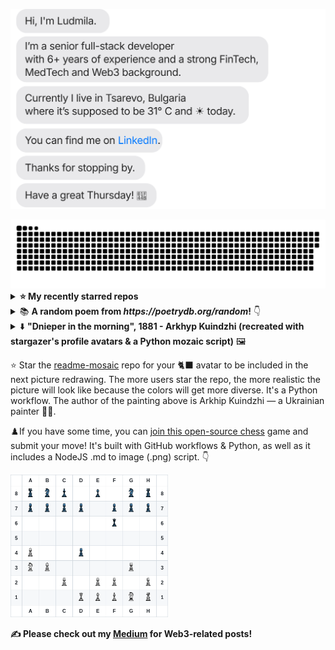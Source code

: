 [![](https://raw.githubusercontent.com/milaabl/milaabl/main/chat.svg)](https://www.linkedin.com/in/ludmila-a-dev/)

<!-- https://github.com/milaabl/milaabl/assets/86361434/c35b0e6f-acf0-435e-920d-b90faa4788ad -->

<img alt="Snake eating my contributions for breakfast🧉" src="https://raw.githubusercontent.com/milaabl/milaabl-readme/preview/github-contribution-grid-snake.svg" />

<details>
<summary>
  <strong>⭐ My recently starred repos </strong>
</summary>
  
<!-- Starred repos start -->
| Name | Url | Stars | Description |
| --- | --- |  --- |  --- |
| orca-so/typescript-sdk|https://github.com/orca-so/typescript-sdk|144|The Orca SDK contains a set of simple to use APIs to allow developers to integrate with the Orca platform.|
| onchainification/smartgarden|https://github.com/onchainification/smartgarden|4|🪴 Interoperable Safe modules installable and configurable through the existing Safe UI.|
| bitcoinbook/bitcoinbook|https://github.com/bitcoinbook/bitcoinbook|21632|Mastering Bitcoin 2nd Edition - Programming the Open Blockchain|
| manifoldfinance/defi-threat|https://github.com/manifoldfinance/defi-threat|438|a globally-accessible knowledge base of adversary tactics and techniques based on real-world observations on decentralized finance |
| mstable/mStable-contracts|https://github.com/mstable/mStable-contracts|309|📃 Smart Contracts that make up the core of the mStable protocol|
| yewstack/yew|https://github.com/yewstack/yew|28294|Rust / Wasm framework for building client web apps|
| MartinKavik/voting-solana-moonzoon|https://github.com/MartinKavik/voting-solana-moonzoon|29|The Voting example based on MoonZoon and Solana.|
| CitizenLabDotCo/citizenlab|https://github.com/CitizenLabDotCo/citizenlab|192|CitizenLab is a digital democracy platform that facilitates community participation and co-creation. Participants can post ideas, contribute to discussions, or choose to vote and prioritize community projects. |
| 0xtekgrinder/warlord-autocompounder|https://github.com/0xtekgrinder/warlord-autocompounder|2|Auto compounder based on ERC4626 on top of Warlord from Paladin Vote|
| zhazhalaila/MagpieBFT|https://github.com/zhazhalaila/MagpieBFT|1|Aynchronous Byzantine Tolerant Protocol|
| Robin-and-friends/tCDP-frontend|https://github.com/Robin-and-friends/tCDP-frontend|7||
| Robin-and-friends/tCDP|https://github.com/Robin-and-friends/tCDP|15|collateralized debt position, but fungible|
| PartyDAO/party-protocol|https://github.com/PartyDAO/party-protocol|135|Party Protocol is an open protocol for on-chain group coordination.|
| AladdinDAO/aladdin-v3-contracts|https://github.com/AladdinDAO/aladdin-v3-contracts|23||
| hakkafinance/urban-giggle|https://github.com/hakkafinance/urban-giggle|1|Hakka Finance audit 2021-1|
| hakkafinance/iGain|https://github.com/hakkafinance/iGain|3|The antiparticle of impermanent loss|
| hakkafinance/HakkaFinance|https://github.com/hakkafinance/HakkaFinance|1||
| pcaversaccio/erc20-permit-upgradeable|https://github.com/pcaversaccio/erc20-permit-upgradeable|10|Permit-enabled, upgradeable ERC20 smart contract template.|
| Genza999/VotingOnSolana_smartcontract|https://github.com/Genza999/VotingOnSolana_smartcontract|3|Repo to showcase my version of voting for proposals on the solana blockchain|
| CloudNativeEntrepreneur/web3auth-service|https://github.com/CloudNativeEntrepreneur/web3auth-service|7|Issues JWT tokens in response to completing challenges using metamask for performing actions against APIs|
| ikluft/prefvote|https://github.com/ikluft/prefvote|4|PrefVote is to promote ranked-choice preference voting algorithms. It is descended from the Vote::STV software written by Ian Kluft in Perl originally in 1998 and used by multiple clubs and non-profit organizations over the years for polls and elections.|
| shota-imoto/tohyo|https://github.com/shota-imoto/tohyo|1|voting cli tool|
| AngleProtocol/angle-transmuter|https://github.com/AngleProtocol/angle-transmuter|18|⚗️ Smart contracts for Transmuter, an autonomous and modular price stability module for decentralized stablecoin protocols|
| Picodes/4naly3er|https://github.com/Picodes/4naly3er|292|Static smart contract code 4naly3er|
| AngleProtocol/boilerplate|https://github.com/AngleProtocol/boilerplate|15|👩‍💻 Angle Boilerplate for starting new web3 projects|
| AngleProtocol/Uniswap-Incentives-Computer|https://github.com/AngleProtocol/Uniswap-Incentives-Computer|7|🦄 Uniswap Incentives Computer|
| AngleProtocol/angle-router|https://github.com/AngleProtocol/angle-router|3|🛣 Routing contracts of the Angle Protocol|
| AngleProtocol/angle-core|https://github.com/AngleProtocol/angle-core|79|🇪🇺 Smart contracts for the Core Module and the governance of the Angle Protocol|
| exactly/protocol|https://github.com/exactly/protocol|48|exactly is a decentralized, non-custodial and autonomous marketplace for depositing and borrowing crypto assets at a variable or fixed interest rate.|
| OlympusDAO/olympus-v3|https://github.com/OlympusDAO/olympus-v3|28|Olympus V3 smart contracts|

<!-- Starred repos end -->

</details>

<details>
  <summary>📚 <strong>A random poem from <em>https://poetrydb.org/random</em>!</strong> 👇 </summary>

<!-- Start poem -->
# 💮 Prince Athanase.  a Fragment by *Percy Bysshe Shelley*

<p>
    PART 1.<br/><br/>There was a youth, who, as with toil and travel,<br/>Had grown quite weak and gray before his time;<br/>Nor any could the restless griefs unravel<br/><br/>Which burned within him, withering up his prime<br/>And goading him, like fiends, from land to land.<br/>Not his the load of any secret crime,<br/><br/>For nought of ill his heart could understand,<br/>But pity and wild sorrow for the same;--<br/>Not his the thirst for glory or command,<br/><br/>Baffled with blast of hope-consuming shame;<br/>Nor evil joys which fire the vulgar breast,<br/>And quench in speedy smoke its feeble flame,<br/><br/>Had left within his soul their dark unrest:<br/>Nor what religion fables of the grave<br/>Feared he,--Philosophy's accepted guest.<br/><br/>For none than he a purer heart could have,<br/>Or that loved good more for itself alone;<br/>Of nought in heaven or earth was he the slave.<br/><br/>What sorrow, strange, and shadowy, and unknown,<br/>Sent him, a hopeless wanderer, through mankind?--<br/>If with a human sadness he did groan,<br/><br/>He had a gentle yet aspiring mind;<br/>Just, innocent, with varied learning fed;<br/>And such a glorious consolation find<br/><br/>In others' joy, when all their own is dead:<br/>He loved, and laboured for his kind in grief,<br/>And yet, unlike all others, it is said<br/><br/>That from such toil he never found relief.<br/>Although a child of fortune and of power,<br/>Of an ancestral name the orphan chief,<br/><br/>His soul had wedded Wisdom, and her dower<br/>Is love and justice, clothed in which he sate<br/>Apart from men, as in a lonely tower,<br/><br/>Pitying the tumult of their dark estate.--<br/>Yet even in youth did he not e'er abuse<br/>The strength of wealth or thought, to consecrate<br/><br/>Those false opinions which the harsh rich use<br/>To blind the world they famish for their pride;<br/>Nor did he hold from any man his dues,<br/><br/>But, like a steward in honest dealings tried,<br/>With those who toiled and wept, the poor and wise,<br/>His riches and his cares he did divide.<br/><br/>Fearless he was, and scorning all disguise,<br/>What he dared do or think, though men might start,<br/>He spoke with mild yet unaverted eyes;<br/><br/>Liberal he was of soul, and frank of heart,<br/>And to his many friends--all loved him well--<br/>Whate'er he knew or felt he would impart,<br/><br/>If words he found those inmost thoughts to tell;<br/>If not, he smiled or wept; and his weak foes<br/>He neither spurned nor hated--though with fell<br/><br/>And mortal hate their thousand voices rose,<br/>They passed like aimless arrows from his ear--<br/>Nor did his heart or mind its portal close<br/><br/>To those, or them, or any, whom life's sphere<br/>May comprehend within its wide array.<br/>What sadness made that vernal spirit sere?--<br/><br/>He knew not. Though his life, day after day,<br/>Was failing like an unreplenished stream,<br/>Though in his eyes a cloud and burthen lay,<br/><br/>Through which his soul, like Vesper's serene beam<br/>Piercing the chasms of ever rising clouds,<br/>Shone, softly burning; though his lips did seem<br/><br/>Like reeds which quiver in impetuous floods;<br/>And through his sleep, and o'er each waking hour,<br/>Thoughts after thoughts, unresting multitudes,<br/><br/>Were driven within him by some secret power,<br/>Which bade them blaze, and live, and roll afar,<br/>Like lights and sounds, from haunted tower to tower<br/><br/>O'er castled mountains borne, when tempest's war<br/>Is levied by the night-contending winds,<br/>And the pale dalesmen watch with eager ear;--<br/><br/>Though such were in his spirit, as the fiends<br/>Which wake and feed an everliving woe,--<br/>What was this grief, which ne'er in other minds<br/><br/>A mirror found,--he knew not--none could know;<br/>But on whoe'er might question him he turned<br/>The light of his frank eyes, as if to show<br/><br/>He knew not of the grief within that burned,<br/>But asked forbearance with a mournful look;<br/>Or spoke in words from which none ever learned<br/><br/>The cause of his disquietude; or shook<br/>With spasms of silent passion; or turned pale:<br/>So that his friends soon rarely undertook<br/><br/>To stir his secret pain without avail;--<br/>For all who knew and loved him then perceived<br/>That there was drawn an adamantine veil<br/><br/>Between his heart and mind,--both unrelieved<br/>Wrought in his brain and bosom separate strife.<br/>Some said that he was mad, others believed<br/><br/>That memories of an antenatal life<br/>Made this, where now he dwelt, a penal hell;<br/>And others said that such mysterious grief<br/><br/>From God's displeasure, like a darkness, fell<br/>On souls like his, which owned no higher law<br/>Than love; love calm, steadfast, invincible<br/><br/>By mortal fear or supernatural awe;<br/>And others,--''Tis the shadow of a dream<br/>Which the veiled eye of Memory never saw,<br/><br/>'But through the soul's abyss, like some dark stream<br/>Through shattered mines and caverns underground,<br/>Rolls, shaking its foundations; and no beam<br/><br/>'Of joy may rise, but it is quenched and drowned<br/>In the dim whirlpools of this dream obscure;<br/>Soon its exhausted waters will have found<br/><br/>'A lair of rest beneath thy spirit pure,<br/>O Athanase!--in one so good and great,<br/>Evil or tumult cannot long endure.<br/><br/>So spake they: idly of another's state<br/>Babbling vain words and fond philosophy;<br/>This was their consolation; such debate<br/><br/>Men held with one another; nor did he,<br/>Like one who labours with a human woe,<br/>Decline this talk: as if its theme might be<br/><br/>Another, not himself, he to and fro<br/>Questioned and canvassed it with subtlest wit;<br/>And none but those who loved him best could know<br/><br/>That which he knew not, how it galled and bit<br/>His weary mind, this converse vain and cold;<br/>For like an eyeless nightmare grief did sit<br/><br/>Upon his being; a snake which fold by fold<br/>Pressed out the life of life, a clinging fiend<br/>Which clenched him if he stirred with deadlier hold;--<br/>And so his grief remained--let it remain--untold. [1]<br/><br/>PART 2.<br/><br/>FRAGMENT 1.<br/><br/>Prince Athanase had one beloved friend,<br/>An old, old man, with hair of silver white,<br/>And lips where heavenly smiles would hang and blend<br/><br/>With his wise words; and eyes whose arrowy light<br/>Shone like the reflex of a thousand minds.<br/>He was the last whom superstition's blight<br/><br/>Had spared in Greece--the blight that cramps and blinds,--<br/>And in his olive bower at Oenoe<br/>Had sate from earliest youth. Like one who finds<br/><br/>A fertile island in the barren sea,<br/>One mariner who has survived his mates<br/>Many a drear month in a great ship--so he<br/><br/>With soul-sustaining songs, and sweet debates<br/>Of ancient lore, there fed his lonely being:--<br/>'The mind becomes that which it contemplates,'--<br/><br/>And thus Zonoras, by for ever seeing<br/>Their bright creations, grew like wisest men;<br/>And when he heard the crash of nations fleeing<br/><br/>A bloodier power than ruled thy ruins then,<br/>O sacred Hellas! many weary years<br/>He wandered, till the path of Laian's glen<br/><br/>Was grass-grown--and the unremembered tears<br/>Were dry in Laian for their honoured chief,<br/>Who fell in Byzant, pierced by Moslem spears:--<br/><br/>And as the lady looked with faithful grief<br/>From her high lattice o'er the rugged path,<br/>Where she once saw that horseman toil, with brief<br/><br/>And blighting hope, who with the news of death<br/>Struck body and soul as with a mortal blight,<br/>She saw between the chestnuts, far beneath,<br/><br/>An old man toiling up, a weary wight;<br/>And soon within her hospitable hall<br/>She saw his white hairs glittering in the light<br/><br/>Of the wood fire, and round his shoulders fall;<br/>And his wan visage and his withered mien,<br/>Yet calm and gentle and majestical.<br/><br/>And Athanase, her child, who must have been<br/>Then three years old, sate opposite and gazed<br/>In patient silence.<br/><br/>FRAGMENT 2.<br/><br/>Such was Zonoras; and as daylight finds<br/>One amaranth glittering on the path of frost,<br/>When autumn nights have nipped all weaker kinds,<br/><br/>Thus through his age, dark, cold, and tempest-tossed,<br/>Shone truth upon Zonoras; and he filled<br/>From fountains pure, nigh overgrown and lost,<br/><br/>The spirit of Prince Athanase, a child,<br/>With soul-sustaining songs of ancient lore<br/>And philosophic wisdom, clear and mild.<br/><br/>And sweet and subtle talk they evermore,<br/>The pupil and the master, shared; until,<br/>Sharing that undiminishable store,<br/><br/>The youth, as shadows on a grassy hill<br/>Outrun the winds that chase them, soon outran<br/>His teacher, and did teach with native skill<br/><br/>Strange truths and new to that experienced man;<br/>Still they were friends, as few have ever been<br/>Who mark the extremes of life's discordant span.<br/><br/>So in the caverns of the forest green,<br/>Or on the rocks of echoing ocean hoar,<br/>Zonoras and Prince Athanase were seen<br/><br/>By summer woodmen; and when winter's roar<br/>Sounded o'er earth and sea its blast of war,<br/>The Balearic fisher, driven from shore,<br/><br/>Hanging upon the peaked wave afar,<br/>Then saw their lamp from Laian's turret gleam,<br/>Piercing the stormy darkness, like a star<br/><br/>Which pours beyond the sea one steadfast beam,<br/>Whilst all the constellations of the sky<br/>Seemed reeling through the storm...They did but seem--<br/><br/>For, lo! the wintry clouds are all gone by,<br/>And bright Arcturus through yon pines is glowing,<br/>And far o'er southern waves, immovably<br/><br/>Belted Orion hangs--warm light is flowing<br/>From the young moon into the sunset's chasm.--<br/>'O, summer eve! with power divine, bestowing<br/><br/>'On thine own bird the sweet enthusiasm<br/>Which overflows in notes of liquid gladness,<br/>Filling the sky like light! How many a spasm<br/><br/>'Of fevered brains, oppressed with grief and madness,<br/>Were lulled by thee, delightful nightingale,--<br/>And these soft waves, murmuring a gentle sadness,--<br/><br/>'And the far sighings of yon piny dale<br/>Made vocal by some wind we feel not here.--<br/>I bear alone what nothing may avail<br/><br/>'To lighten--a strange load!'--No human ear<br/>Heard this lament; but o'er the visage wan<br/>Of Athanase, a ruffling atmosphere<br/><br/>Of dark emotion, a swift shadow, ran,<br/>Like wind upon some forest-bosomed lake,<br/>Glassy and dark.--And that divine old man<br/><br/>Beheld his mystic friend's whole being shake,<br/>Even where its inmost depths were gloomiest--<br/>And with a calm and measured voice he spake,<br/><br/>And, with a soft and equal pressure, pressed<br/>That cold lean hand:--'Dost thou remember yet<br/>When the curved moon then lingering in the west<br/><br/>'Paused, in yon waves her mighty horns to wet,<br/>How in those beams we walked, half resting on the sea?<br/>'Tis just one year--sure thou dost not forget--<br/><br/>'Then Plato's words of light in thee and me<br/>Lingered like moonlight in the moonless east,<br/>For we had just then read--thy memory<br/><br/>'Is faithful now--the story of the feast;<br/>And Agathon and Diotima seemed<br/>From death and dark forgetfulness released...'<br/><br/>FRAGMENT 3.<br/><br/>And when the old man saw that on the green<br/>Leaves of his opening ... a blight had lighted<br/>He said: 'My friend, one grief alone can wean<br/><br/>A gentle mind from all that once delighted:--<br/>Thou lovest, and thy secret heart is laden<br/>With feelings which should not be unrequited.'<br/><br/>And Athanase ... then smiled, as one o'erladen<br/>With iron chains might smile to talk (?) of bands<br/>Twined round her lover's neck by some blithe maiden,<br/>And said...<br/><br/>FRAGMENT 4.<br/><br/>'Twas at the season when the Earth upsprings<br/>From slumber, as a sphered angel's child,<br/>Shadowing its eyes with green and golden wings,<br/><br/>Stands up before its mother bright and mild,<br/>Of whose soft voice the air expectant seems--<br/>So stood before the sun, which shone and smiled<br/><br/>To see it rise thus joyous from its dreams,<br/>The fresh and radiant Earth. The hoary grove<br/>Waxed green--and flowers burst forth like starry beams;--<br/><br/>The grass in the warm sun did start and move,<br/>And sea-buds burst under the waves serene:--<br/>How many a one, though none be near to love,<br/><br/>Loves then the shade of his own soul, half seen<br/>In any mirror--or the spring's young minions,<br/>The winged leaves amid the copses green;--<br/><br/>How many a spirit then puts on the pinions<br/>Of fancy, and outstrips the lagging blast,<br/>And his own steps--and over wide dominions<br/><br/>Sweeps in his dream-drawn chariot, far and fast,<br/>More fleet than storms--the wide world shrinks below,<br/>When winter and despondency are past.<br/><br/>FRAGMENT 5.<br/><br/>'Twas at this season that Prince Athanase<br/>Passed the white Alps--those eagle-baffling mountains<br/>Slept in their shrouds of snow;--beside the ways<br/><br/>The waterfalls were voiceless--for their fountains<br/>Were changed to mines of sunless crystal now,<br/>Or by the curdling winds--like brazen wings<br/><br/>Which clanged along the mountain's marble brow--<br/>Warped into adamantine fretwork, hung<br/>And filled with frozen light the chasms below.<br/><br/>Vexed by the blast, the great pines groaned and swung<br/>Under their load of --<br/>...<br/>...<br/>Such as the eagle sees, when he dives down<br/>From the gray deserts of wide air,<br/> Athanase; and o'er his mien (?) was thrown<br/><br/>The shadow of that scene, field after field,<br/>Purple and dim and wide...<br/><br/>FRAGMENT 6.<br/><br/>Thou art the wine whose drunkenness is all<br/>We can desire, O Love! and happy souls,<br/>Ere from thy vine the leaves of autumn fall,<br/><br/>Catch thee, and feed from their o'erflowing bowls<br/>Thousands who thirst for thine ambrosial dew;--<br/>Thou art the radiance which where ocean rolls<br/><br/>Investeth it; and when the heavens are blue<br/>Thou fillest them; and when the earth is fair<br/>The shadow of thy moving wings imbue<br/><br/>Its deserts and its mountains, till they wear<br/>Beauty like some light robe;--thou ever soarest<br/>Among the towers of men, and as soft air<br/><br/>In spring, which moves the unawakened forest,<br/>Clothing with leaves its branches bare and bleak,<br/>Thou floatest among men; and aye implorest<br/><br/>That which from thee they should implore:--the weak<br/>Alone kneel to thee, offering up the hearts<br/>The strong have broken--yet where shall any seek<br/><br/>A garment whom thou clothest not? the darts<br/>Of the keen winter storm, barbed with frost,<br/>Which, from the everlasting snow that parts<br/><br/>The Alps from Heaven, pierce some traveller lost<br/>In the wide waved interminable snow<br/>Ungarmented,...<br/><br/>ANOTHER FRAGMENT (A)<br/><br/>Yes, often when the eyes are cold and dry,<br/>And the lips calm, the Spirit weeps within<br/>Tears bitterer than the blood of agony<br/><br/>Trembling in drops on the discoloured skin<br/>Of those who love their kind and therefore perish<br/>In ghastly torture--a sweet medicine<br/><br/>Of peace and sleep are tears, and quietly<br/>Them soothe from whose uplifted eyes they fall<br/>But...<br/><br/>ANOTHER FRAGMENT (B)<br/><br/>Her hair was brown, her sphered eyes were brown,<br/>And in their dark and liquid moisture swam,<br/>Like the dim orb of the eclipsed moon;<br/><br/>Yet when the spirit flashed beneath, there came<br/>The light from them, as when tears of delight<br/>Double the western planet's serene flame.
</p>

***
<!-- End poem -->
</details>

<details>
<summary>
  ⬇️ <strong>"Dnieper in the morning", 1881 - Arkhyp Kuindzhi (recreated with stargazer's profile avatars & a Python mozaic script)</strong> 🖼️
</summary>

<img width="49%" src="https://raw.githubusercontent.com/milaabl/readme-mosaic/main/data/input.jpg" alt="Original picture"/>
<img width="49%" src="https://raw.githubusercontent.com/milaabl/readme-mosaic/main/data/output.jpg" alt="Output picture"/>
<img width="70%" src="https://raw.githubusercontent.com/milaabl/readme-mosaic/main/data/output.gif" alt="Output GIF"/>
</details>

⭐ Star the [readme-mosaic](https://github.com/milaabl/readme-mosaic) repo for your 🐈‍⬛ avatar to be included in the next picture redrawing. The more users star the repo, the more realistic the picture will look like because the colors will get more diverse. It's a Python workflow. The author of the painting above is Arkhip Kuindzhi — a Ukrainian painter 💙💛.

♟️If you have some time, you can [join this open-source chess](https://github.com/milaabl/readme-chess) game and submit your move! It's built with GitHub workflows & Python, as well as it includes a NodeJS .md to image (.png) script. 👇

<a href="https://github.com/milaabl/readme-chess/blob/master/README.md"><img src="https://raw.githubusercontent.com/milaabl/readme-chess/master/chess.png" alt="README chess dynamic game preview" width="50%" /></a>

<strong>✍️ Please check out my <a href="https://medium.com/@milaabl2405">Medium</a> for Web3-related posts!</strong>
